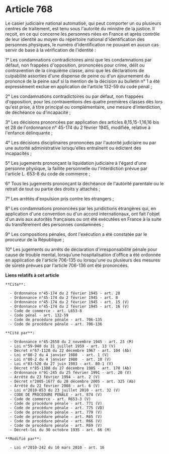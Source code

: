# Article 768

Le casier judiciaire national automatisé, qui peut comporter un ou plusieurs centres de traitement, est tenu sous l'autorité
du ministre de la justice. Il reçoit, en ce qui concerne les personnes nées en France et après contrôle de leur identité au
moyen du répertoire national d'identification des personnes physiques, le numéro d'identification ne pouvant en aucun cas
servir de base à la vérification de l'identité : 

1° Les condamnations contradictoires ainsi que les condamnations par défaut, non frappées d'opposition, prononcées pour
crime, délit ou contravention de la cinquième classe, ainsi que les déclarations de culpabilité assorties d'une dispense de
peine ou d'un ajournement du prononcé de la peine sauf si la mention de la décision au bulletin n° 1 a été expressément
exclue en application de l'article 132-59 du code pénal ; 

2° Les condamnations contradictoires ou par défaut, non frappées d'opposition, pour les contraventions des quatre premières
classes dès lors qu'est prise, à titre principal ou complémentaire, une mesure d'interdiction, de déchéance ou
d'incapacité ; 

3° Les décisions prononcées par application des articles 8,15,15-1,16,16 bis et 28 de l'ordonnance n° 45-174 du 2 février
1945, modifiée, relative à l'enfance délinquante ; 

4° Les décisions disciplinaires prononcées par l'autorité judiciaire ou par une autorité administrative lorsqu'elles
entraînent ou édictent des incapacités ; 

5° Les jugements prononçant la liquidation judiciaire à l'égard d'une personne physique, la faillite personnelle ou
l'interdiction prévue par l'article L. 653-8 du code de commerce ; 

6° Tous les jugements prononçant la déchéance de l'autorité parentale ou le retrait de tout ou partie des droits y
attachés ; 

7° Les arrêtés d'expulsion pris contre les étrangers ; 

8° Les condamnations prononcées par les juridictions étrangères qui, en application d'une convention ou d'un accord
internationaux, ont fait l'objet d'un avis aux autorités françaises ou ont été exécutées en France à la suite du
transfèrement des personnes condamnées ; 

9° Les compositions pénales, dont l'exécution a été constatée par le procureur de la République ; 

10° Les jugements ou arrêts de déclaration d'irresponsabilité pénale pour cause de trouble mental, lorsqu'une hospitalisation
d'office a été ordonnée en application de l'article 706-135 ou lorsqu'une ou plusieurs des mesures de sûreté prévues par
l'article 706-136 ont été prononcées.

**Liens relatifs à cet article**

	**Cite**:

	  - Ordonnance n°45-174 du 2 février 1945 - art. 28
	  - Ordonnance n°45-174 du 2 février 1945 - art. 8
	  - Ordonnance n°45-174 du 2 février 1945 - art. 15 (V)
	  - Ordonnance n°45-174 du 2 février 1945 - art. 16 (V)
	  - Code de commerce - art. L653-8
	  - Code pénal - art. 132-59
	  - Code de procédure pénale - art. 706-135
	  - Code de procédure pénale - art. 706-136

	**Cité par**:

	  - Ordonnance n°45-2658 du 2 novembre 1945 - art. 23 (M)
	  - Loi n°59-940 du 31 juillet 1959 - art. 13 (V)
	  - Décret n°67-1120 du 22 décembre 1967 - art. 104 (Ab)
	  - Loi n°80-2 du 4 janvier 1980  - art. 1 (V)
	  - Loi n°80-2 du 4 janvier 1980  - art. 10 (V)
	  - Loi n°83-520 du 27 juin 1983 - art. 80-1 (V)
	  - Décret n°85-1388 du 27 décembre 1985 - art. 170 (Ab)
	  - Ordonnance n°91-245 du 25 février 1991 - art. 20 (V)
	  - Arrêté du 23 février 1994 - art. 2 (V)
	  - Décret n°2005-1677 du 28 décembre 2005 - art. 325 (Ab)
	  - Arrêté du 22 février 2008 - art. 6 (V)
	  - Loi n°2010-853 du 23 juillet 2010 - art. 32 (V)
	  - CODE DE PROCEDURE PENALE - art. 874 (V)
	  - Code de commerce - art. R653-3 (V)
	  - Code de procédure pénale - art. 771 (V)
	  - Code de procédure pénale - art. 775 (VD)
	  - Code de procédure pénale - art. 779 (V)
	  - Code de procédure pénale - art. R65 (V)
	  - Code de procédure pénale - art. R66 (V)
	  - Code de procédure pénale - art. R69 (V)
	  - Décret-loi du 30 octobre 1935 - art. 66 (M)

	**Modifié par**:

	  - Loi n°2010-242 du 10 mars 2010 - art. 16
